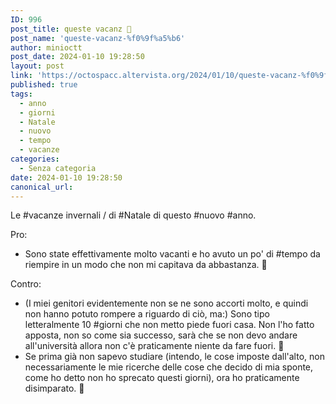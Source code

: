 ```yaml
---
ID: 996
post_title: queste vacanz 🥶
post_name: 'queste-vacanz-%f0%9f%a5%b6'
author: minioctt
post_date: 2024-01-10 19:28:50
layout: post
link: 'https://octospacc.altervista.org/2024/01/10/queste-vacanz-%f0%9f%a5%b6/'
published: true
tags:
  - anno
  - giorni
  - Natale
  - nuovo
  - tempo
  - vacanze
categories:
  - Senza categoria
date: 2024-01-10 19:28:50
canonical_url: 
---
```

<!-- wp:paragraph -->
<p>Le #vacanze invernali / di #Natale di questo #nuovo #anno.</p>
<!-- /wp:paragraph -->

<!-- wp:paragraph -->
<p>Pro:</p>
<!-- /wp:paragraph -->

<!-- wp:list -->
<ul><!-- wp:list-item -->
<li>Sono state effettivamente molto vacanti e ho avuto un po' di #tempo da riempire in un modo che non mi capitava da abbastanza. 🥳</li>
<!-- /wp:list-item --></ul>
<!-- /wp:list -->

<!-- wp:paragraph -->
<p>Contro:</p>
<!-- /wp:paragraph -->

<!-- wp:list -->
<ul><!-- wp:list-item -->
<li>(I miei genitori evidentemente non se ne sono accorti molto, e quindi non hanno potuto rompere a riguardo di ciò, ma:) Sono tipo letteralmente 10 #giorni che non metto piede fuori casa. Non l'ho fatto apposta, non so come sia successo, sarà che se non devo andare all'università allora non c'è praticamente niente da fare fuori. 🤭</li>
<!-- /wp:list-item -->

<!-- wp:list-item -->
<li>Se prima già non sapevo studiare (intendo, le cose imposte dall'alto, non necessariamente le mie ricerche delle cose che decido di mia sponte, come ho detto non ho sprecato questi giorni), ora ho praticamente disimparato. 🫣</li>
<!-- /wp:list-item --></ul>
<!-- /wp:list -->